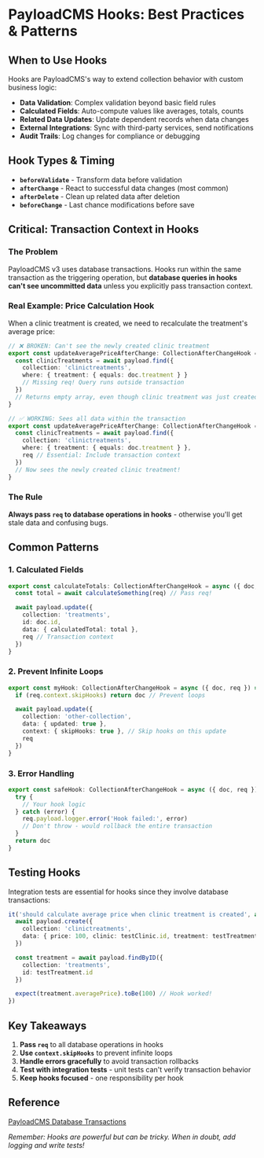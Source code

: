 # PayloadCMS Hooks: Best Practices & Patterns

## When to Use Hooks

Hooks are PayloadCMS's way to extend collection behavior with custom business logic:

- **Data Validation**: Complex validation beyond basic field rules
- **Calculated Fields**: Auto-compute values like averages, totals, counts
- **Related Data Updates**: Update dependent records when data changes
- **External Integrations**: Sync with third-party services, send notifications
- **Audit Trails**: Log changes for compliance or debugging

## Hook Types & Timing

- **`beforeValidate`** - Transform data before validation
- **`afterChange`** - React to successful data changes (most common)
- **`afterDelete`** - Clean up related data after deletion
- **`beforeChange`** - Last chance modifications before save

## Critical: Transaction Context in Hooks

### The Problem
PayloadCMS v3 uses database transactions. Hooks run within the same transaction as the triggering operation, but **database queries in hooks can't see uncommitted data** unless you explicitly pass transaction context.

### Real Example: Price Calculation Hook
When a clinic treatment is created, we need to recalculate the treatment's average price:

```typescript
// ❌ BROKEN: Can't see the newly created clinic treatment
export const updateAveragePriceAfterChange: CollectionAfterChangeHook = async ({ doc, req }) => {
  const clinicTreatments = await payload.find({
    collection: 'clinictreatments',
    where: { treatment: { equals: doc.treatment } }
    // Missing req! Query runs outside transaction
  })
  // Returns empty array, even though clinic treatment was just created
}

// ✅ WORKING: Sees all data within the transaction
export const updateAveragePriceAfterChange: CollectionAfterChangeHook = async ({ doc, req }) => {
  const clinicTreatments = await payload.find({
    collection: 'clinictreatments',
    where: { treatment: { equals: doc.treatment } },
    req // Essential: Include transaction context
  })
  // Now sees the newly created clinic treatment!
}
```

### The Rule
**Always pass `req` to database operations in hooks** - otherwise you'll get stale data and confusing bugs.

## Common Patterns

### 1. Calculated Fields
```typescript
export const calculateTotals: CollectionAfterChangeHook = async ({ doc, req }) => {
  const total = await calculateSomething(req) // Pass req!

  await payload.update({
    collection: 'treatments',
    id: doc.id,
    data: { calculatedTotal: total },
    req // Transaction context
  })
}
```

### 2. Prevent Infinite Loops
```typescript
export const myHook: CollectionAfterChangeHook = async ({ doc, req }) => {
  if (req.context.skipHooks) return doc // Prevent loops

  await payload.update({
    collection: 'other-collection',
    data: { updated: true },
    context: { skipHooks: true }, // Skip hooks on this update
    req
  })
}
```

### 3. Error Handling
```typescript
export const safeHook: CollectionAfterChangeHook = async ({ doc, req }) => {
  try {
    // Your hook logic
  } catch (error) {
    req.payload.logger.error('Hook failed:', error)
    // Don't throw - would rollback the entire transaction
  }
  return doc
}
```

## Testing Hooks

Integration tests are essential for hooks since they involve database transactions:

```typescript
it('should calculate average price when clinic treatment is created', async () => {
  await payload.create({
    collection: 'clinictreatments',
    data: { price: 100, clinic: testClinic.id, treatment: testTreatment.id }
  })

  const treatment = await payload.findByID({
    collection: 'treatments',
    id: testTreatment.id
  })

  expect(treatment.averagePrice).toBe(100) // Hook worked!
})
```

## Key Takeaways

1. **Pass `req`** to all database operations in hooks
2. **Use `context.skipHooks`** to prevent infinite loops
3. **Handle errors gracefully** to avoid transaction rollbacks
4. **Test with integration tests** - unit tests can't verify transaction behavior
5. **Keep hooks focused** - one responsibility per hook

## Reference
[PayloadCMS Database Transactions](https://payloadcms.com/docs/database/transactions)

*Remember: Hooks are powerful but can be tricky. When in doubt, add logging and write tests!*